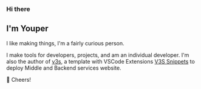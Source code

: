 ### Hi there 

## I'm Youper

I like making things, I'm a fairly curious person. 

I make tools for developers, projects, and am an individual developer. I'm also the author of [v3s](https://github.com/wangyupo/v3s), a template with VSCode Extensions [V3S Snippets](https://github.com/wangyupo/V3S-Snippets) to deploy Middle and Backend services website.

🥂 Cheers!
